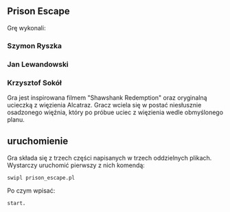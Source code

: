 ##  Prison Escape

Grę wykonali:
### Szymon Ryszka
### Jan Lewandowski
### Krzysztof Sokół

Gra jest inspirowana filmem "Shawshank Redemption" oraz oryginalną ucieczką z więzienia Alcatraz. Gracz wciela się w postać niesłusznie osadzonego więźnia, który po próbue uciec z więzienia wedle obmyślonego planu.

## uruchomienie

Gra składa się z trzech części napisanych w trzech oddzielnych plikach. Wystarczy uruchomić pierwszy z nich komendą:

```swipl prison_escape.pl```

Po czym wpisać:

```start.```

